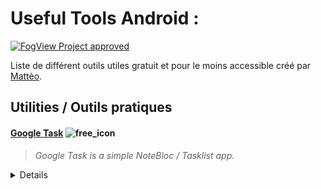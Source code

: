 # Useful Tools Android : <span id="1"/>

[![FogView Project approved](https://img.shields.io/badge/FogView%20Quality-approved-00cc66.svg)](https://fogview.web-edu.fr)

Liste de différent outils utiles gratuit et pour le moins accessible créé par [Mattèo](https://github.com/MattixNow).

## Utilities / Outils pratiques

#### <u>Google Task</u> ![free_icon]

> *Google Task is a simple NoteBloc / Tasklist app.*
<details><summary>Details</summary>

<div style="display:inline">
<img src="https://i.imgur.com/fsMuy4P.png" alt="hey"></img>
<img style="position: absolute;" src="res/img/GoogleTaskQR.png" alt="hey"></img>
</div>
</details>

[free_icon]: https://raw.githubusercontent.com/emojione/emojione-assets/master/png/32/1f193.png
[open_source]: res/img/open-source.png
[Google_Task]: https://i.imgur.com/fsMuy4P.png
[Stocard]: https://i.imgur.com/jo3cjOZ.png
[FastHub]: https://i.imgur.com/HRfwYTv.gif
[GoogleTaskQR]: res/img/GoogleTaskQR.png

